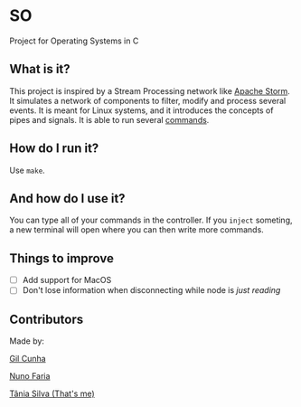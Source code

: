 # SO
Project for Operating Systems in C

## What is it?
This project is inspired by a Stream Processing network like [Apache Storm][1]. It simulates a network of components to filter, modify and process several events. It is meant for Linux systems, and it introduces the concepts of pipes and signals. It is able to run several [commands](COMMANDS.mdown).

## How do I run it?
Use `make`.

## And how do I use it?
You can type all of your commands in the controller. If you `inject` someting, a new terminal will open where you can then write more commands.

## Things to improve
- [ ] Add support for MacOS
- [ ] Don't lose information when disconnecting while node is *just reading*

## Contributors
Made by:

[Gil Cunha](https://github.com/Nexturn)

[Nuno Faria](https://github.com/nuno-faria)

[Tânia Silva (That's me)](https://github.com/p3rsephone)


[1]: https://storm.apache.org/


